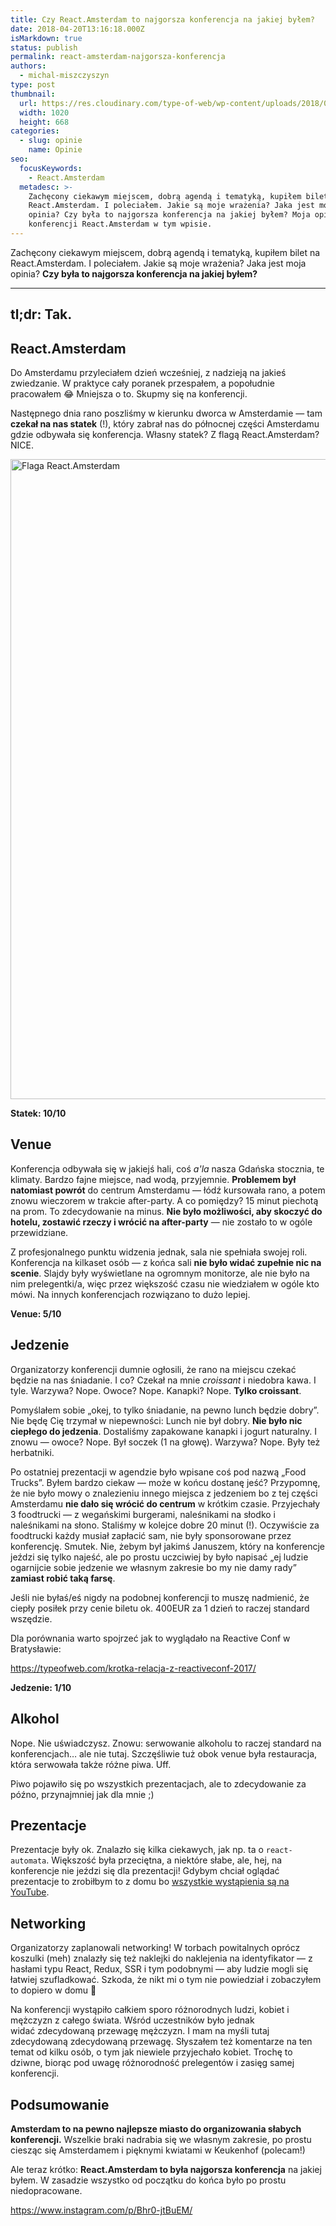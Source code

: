 ```yaml
---
title: Czy React.Amsterdam to najgorsza konferencja na jakiej byłem?
date: 2018-04-20T13:16:18.000Z
isMarkdown: true
status: publish
permalink: react-amsterdam-najgorsza-konferencja
authors:
  - michal-miszczyszyn
type: post
thumbnail:
  url: https://res.cloudinary.com/type-of-web/wp-content/uploads/2018/04/og2018.jpg
  width: 1020
  height: 668
categories:
  - slug: opinie
    name: Opinie
seo:
  focusKeywords:
    - React.Amsterdam
  metadesc: >-
    Zachęcony ciekawym miejscem, dobrą agendą i tematyką, kupiłem bilet na
    React.Amsterdam. I poleciałem. Jakie są moje wrażenia? Jaka jest moja
    opinia? Czy była to najgorsza konferencja na jakiej byłem? Moja opinia o
    konferencji React.Amsterdam w tym wpisie.
---
```


Zachęcony ciekawym miejscem, dobrą agendą i tematyką, kupiłem bilet na React.Amsterdam. I poleciałem. Jakie są moje wrażenia? Jaka jest moja opinia? **Czy była to najgorsza konferencja na jakiej byłem?**

---

## tl;dr: Tak.

## React.Amsterdam

Do Amsterdamu przyleciałem dzień wcześniej, z nadzieją na jakieś zwiedzanie. W praktyce cały poranek przespałem, a popołudnie pracowałem 😂 Mniejsza o to. Skupmy się na konferencji.

Następnego dnia rano poszliśmy w kierunku dworca w Amsterdamie — tam **czekał na nas statek** (!), który zabrał nas do północnej części Amsterdamu gdzie odbywała się konferencja. Własny statek? Z flagą React.Amsterdam? NICE.

<a href="https://res.cloudinary.com/type-of-web/wp-content/uploads/2018/04/IMG_0186.jpg"><img src="https://res.cloudinary.com/type-of-web/wp-content/uploads/2018/04/IMG_0186-768x1024.jpg" alt="Flaga React.Amsterdam" width="768" height="1024" class="aligncenter size-large wp-image-1441" /></a>

**Statek: 10/10**

## Venue

Konferencja odbywała się w jakiejś hali, coś _a'la_ nasza Gdańska stocznia, te klimaty. Bardzo fajne miejsce, nad wodą, przyjemnie. **Problemem był natomiast powrót** do centrum Amsterdamu — łódź kursowała rano, a potem znowu wieczorem w trakcie after-party. A co pomiędzy? 15 minut piechotą na prom. To zdecydowanie na minus. **Nie było możliwości, aby skoczyć do hotelu, zostawić rzeczy i wrócić na after-party** — nie zostało to w ogóle przewidziane.

Z profesjonalnego punktu widzenia jednak, sala nie spełniała swojej roli. Konferencja na kilkaset osób — z końca sali **nie było widać zupełnie nic na scenie**. Slajdy były wyświetlane na ogromnym monitorze, ale nie było na nim prelegentki/a, więc przez większość czasu nie wiedziałem w ogóle kto mówi. Na innych konferencjach rozwiązano to dużo lepiej.

**Venue: 5/10**

## Jedzenie

Organizatorzy konferencji dumnie ogłosili, że rano na miejscu czekać będzie na nas śniadanie. I co? Czekał na mnie _croissant_ i niedobra kawa. I tyle. Warzywa? Nope. Owoce? Nope. Kanapki? Nope. **Tylko croissant**.

Pomyślałem sobie „okej, to tylko śniadanie, na pewno lunch będzie dobry”. Nie będę Cię trzymał w niepewności: Lunch nie był dobry. **Nie było nic ciepłego do jedzenia**. Dostaliśmy zapakowane kanapki i jogurt naturalny. I znowu — owoce? Nope. Był soczek (1 na głowę). Warzywa? Nope. Były też herbatniki.

Po ostatniej prezentacji w agendzie było wpisane coś pod nazwą „Food Trucks”. Byłem bardzo ciekaw — może w końcu dostanę jeść? Przypomnę, że nie było mowy o znalezieniu innego miejsca z jedzeniem bo z tej części Amsterdamu **nie dało się wrócić do centrum** w krótkim czasie. Przyjechały 3 foodtrucki — z wegańskimi burgerami, naleśnikami na słodko i naleśnikami na słono. Staliśmy w kolejce dobre 20 minut (!). Oczywiście za foodtrucki każdy musiał zapłacić sam, nie były sponsorowane przez konferencję. Smutek. Nie, żebym był jakimś Januszem, który na konferencje jeździ się tylko najeść, ale po prostu uczciwiej by było napisać „ej ludzie ogarnijcie sobie jedzenie we własnym zakresie bo my nie damy rady” **zamiast robić taką farsę**.

Jeśli nie byłaś/eś nigdy na podobnej konferencji to muszę nadmienić, że ciepły posiłek przy cenie biletu ok. 400EUR za 1 dzień to raczej standard wszędzie.

Dla porównania warto spojrzeć jak to wyglądało na Reactive Conf w Bratysławie:

https://typeofweb.com/krotka-relacja-z-reactiveconf-2017/

**Jedzenie: 1/10**

## Alkohol

Nope. Nie uświadczysz. Znowu: serwowanie alkoholu to raczej standard na konferencjach… ale nie tutaj. Szczęśliwie tuż obok venue była restauracja, która serwowała także różne piwa. Uff.

Piwo pojawiło się po wszystkich prezentacjach, ale to zdecydowanie za późno, przynajmniej jak dla mnie ;)

## Prezentacje

Prezentacje były ok. Znalazło się kilka ciekawych, jak np. ta o `react-automata`. Większość była przeciętna, a niektóre słabe, ale, hej, na konferencje nie jeździ się dla prezentacji! Gdybym chciał oglądać prezentacje to zrobiłbym to z domu bo [wszystkie wystąpienia są na YouTube](https://www.youtube.com/playlist?list=PLNBNS7NRGKMFi_glL49hsoyqu7dHTMnNm).

## Networking

Organizatorzy zaplanowali networking! W torbach powitalnych oprócz koszulki (meh) znalazły się też naklejki do naklejenia na identyfikator — z hasłami typu React, Redux, SSR i tym podobnymi — aby ludzie mogli się łatwiej szufladkować. Szkoda, że nikt mi o tym nie powiedział i zobaczyłem to dopiero w domu 🤔

Na konferencji wystąpiło całkiem sporo różnorodnych ludzi, kobiet i mężczyzn z całego świata. Wśród uczestników było jednak widać zdecydowaną przewagę mężczyzn. I mam na myśli tutaj zdecydowaną zdecydowaną przewagę. Słyszałem też komentarze na ten temat od kilku osób, o tym jak niewiele przyjechało kobiet. Trochę to dziwne, biorąc pod uwagę różnorodność prelegentów i zasięg samej konferencji.

## Podsumowanie

**Amsterdam to na pewno najlepsze miasto do organizowania słabych konferencji.** Wszelkie braki nadrabia się we własnym zakresie, po prostu ciesząc się Amsterdamem i pięknymi kwiatami w Keukenhof (polecam!)

Ale teraz krótko: **React.Amsterdam to była najgorsza konferencja** na jakiej byłem. W zasadzie wszystko od początku do końca było po prostu niedopracowane.

https://www.instagram.com/p/Bhr0-jtBuEM/

